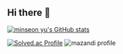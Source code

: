 ## Hi there 👋

[![minseon yu's GitHub stats](https://github-readme-stats.vercel.app/api?username=joon069)](https://github.com/joon069/github-readme-stats)


[![Solved.ac Profile](http://mazassumnida.wtf/api/v2/generate_badge?boj=kiwi_poppy)](https://solved.ac/kiwi_poppy/)
![mazandi profile](http://mazandi.herokuapp.com/api?handle=kiwi_poppy&theme=dark)
